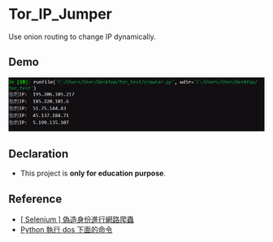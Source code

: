 # Tor_IP_Jumper
Use onion routing to change IP dynamically.

## Demo
![terminal](./image/terminal.PNG)

## Declaration
* This project is **only for education purpose**.

## Reference
* [[ Selenium ] 偽造身份進行網路爬蟲](https://hardliver.blogspot.com/2018/04/selenium.html)
* [Python 執行 dos 下面的命令](http://wiki.alarmchang.com/index.php?title=Python_%E5%9F%B7%E8%A1%8C_dos_%E4%B8%8B%E9%9D%A2%E7%9A%84%E5%91%BD%E4%BB%A4%EF%BC%8C%E4%B8%8D%E7%AD%89%E5%BE%85%E8%A9%B2%E5%91%BD%E4%BB%A4%E7%B5%90%E6%9D%9F(NoWait)_%E5%B0%B1%E7%9B%B4%E6%8E%A5%E5%BE%80%E4%B8%8B%E7%B9%BC%E7%BA%8C%E5%9F%B7%E8%A1%8C)
